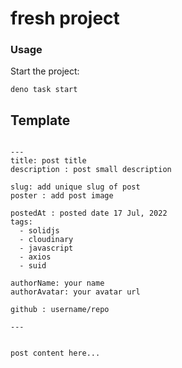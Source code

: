 # fresh project

### Usage

Start the project:

```
deno task start
```
## Template

```

---
title: post title
description : post small description

slug: add unique slug of post
poster : add post image

postedAt : posted date 17 Jul, 2022
tags: 
  - solidjs
  - cloudinary
  - javascript
  - axios
  - suid

authorName: your name
authorAvatar: your avatar url

github : username/repo

---


post content here...

```